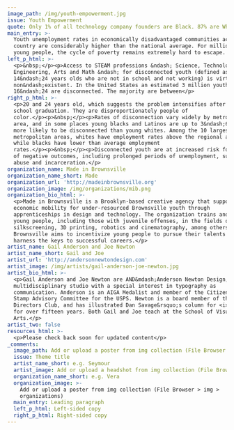 ```yaml
---
image_path: /img/youth-empowerment.jpg
issue: Youth Empowerment
quote: Only 1% of all technology company founders are Black. 87% are White.
main_entry: >-
  Youth unemployment rates in economically disadvantaged communities across the
  country are considerably higher than the national average. For millions of
  young people, the cycle of poverty remains extremely hard to escape.
left_p_html: >-
  <p>&nbsp;</p><p>Access to STEAM professions &ndash; Science, Technology,
  Engineering, Arts and Math &ndash; for disconnected youth (defined as
  14&ndash;24 years olds who are not in school and not working) is virtually
  non&ndash;existent. In the United States an estimated 3 million youths aged
  16&ndash;24 are disconnected. The majority are between</p>
right_p_html: >-
  <p>20 and 24 years old, which suggests the problem intensifies after high
  school graduation. They are disproportionately people of
  color.</p><p>&nbsp;</p><p>Rates of disconnection vary widely by metropolitan
  area, and in some places young blacks and Latinos are up to 3&ndash;6 times
  more likely to be disconnected than young whites. Among the 10 largest
  metropolitan areas, whites have employment rates above the regional average,
  while blacks have lower than average employment
  rates.</p><p>&nbsp;</p><p>Disconnected youth are at increased risk for a host
  of negative outcomes, including prolonged periods of unemployment, substance
  abuse and incarceration.</p>
organization_name: Made in Brownsville
organization_name_short: Made
organization_url: 'http://madeinbrownsville.org'
organization_image: /img/organizations/mib.png
organization_bio_html: >-
  <p>Made in Brownsville is a Brooklyn-based creative agency that supports
  economic mobility for under-resourced Brownsville youth through
  apprenticeships in design and technology. The organization trains and employs
  young people, including those with juvenile offenses, in the fields of
  silkscreening, 3D printing, robotics and cinematography, among others. Made in
  Brownsville aims to incentivize young people to pursue their talents and
  harness the keys to successful careers.</p>
artist_name: Gail Anderson and Joe Newton
artist_name_short: Gail and Joe
artist_url: 'http://andersonnewtondesign.com'
artist_image: /img/artists/gail-anderson-joe-newton.jpg
artist_bio_html: >-
  <p>Gail Anderson and Joe Newton are AND&mdash;Anderson Newton Design, a
  multidisciplinary studio with a special interest in typography as
  communication. Anderson is an AIGA Medalist and member of the Citizens&rsquo;
  Stamp Advisory Committee for the USPS. Newton is a board member of the Type
  Directors Club, and has illustrated Dan Savage&rsquo;s column for <i>The Stranger</i>
  for over fifteen years. Both Gail and Joe teach at the School of Visual
  Arts.</p>
artist_two: false
resources_html: >-
  <p>Please check back soon for updated content</p>
_comments:
  image_path: Add or upload a poster from img collection (File Browser > img > partners)
  issue: Theme title
  artist_name_short: e.g. Seymour
  artist_image: Add or upload a headshot from img collection (File Browser > img > artists)
  organization_name_short: e.g. Vera
  organization_image: >-
    Add or upload a poster from img collection (File Browser > img >
    organizations)
  main_entry: Leading paragraph
  left_p_html: Left-sided copy
  right_p_html: Right-sided copy
---
```



